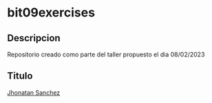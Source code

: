 # bit09exercises
## Descripcion
Repositorio creado como parte del taller propuesto el dia 08/02/2023
## Titulo
[Jhonatan Sanchez](https://api.whatsapp.com/send?phone=573043863127)
